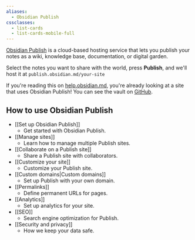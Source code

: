```yaml
---
aliases:
  - Obsidian Publish
cssclasses:
  - list-cards
  - list-cards-mobile-full
---
```


[Obsidian Publish](https://obsidian.md/publish) is a cloud-based hosting service that lets you publish your notes as a wiki, knowledge base, documentation, or digital garden.

Select the notes you want to share with the world, press **Publish**, and we'll host it at `publish.obsidian.md/your-site`

If you're reading this on [help.obsidian.md](https://help.obsidian.md), you're already looking at a site that uses Obsidian Publish! You can see the vault on [GitHub](https://github.com/obsidianmd/obsidian-docs).

## How to use Obsidian Publish

- [[Set up Obsidian Publish]]
	- Get started with Obsidian Publish.
- [[Manage sites]]
	- Learn how to manage multiple Publish sites.
- [[Collaborate on a Publish site]]
	- Share a Publish site with collaborators.
- [[Customize your site]]
	- Customize your Publish site.
- [[Custom domains|Custom domains]]
	- Set up Publish with your own domain.
- [[Permalinks]]
	- Define permanent URLs for pages.
- [[Analytics]]
	- Set up analytics for your site.
- [[SEO]]
	- Search engine optimization for Publish.
- [[Security and privacy]]
	- How we keep your data safe.
